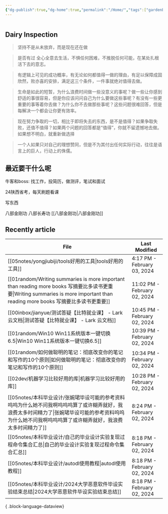 ```yaml
---
{"dg-publish":true,"dg-home":true,"permalink":"/Home/","tags":["gardenEntry"],"dgPassFrontmatter":true,"noteIcon":""}
---
```



```toc
```


## Dairy Inspection

> 坚持不是从未放弃，而是现在还在做

> 是否有过 全心全意去生活，不惧任何困难，不推脱任何可能，在某处扎根活下去的意志。

> 有逻辑上可见的成功概率，有无论如何都值得一做的理由，有足以保障成固欣然，败亦喜的安排，满足这三个条件，一件事就绝对值得去做。

> 生命是如此的短暂，为什么浪费时间做一些没意义的事呢？做一些让你感到舒适的事很容易，但是你应该问问自己为什么要做这些事呢？有没有一些更重要的事等着你去做？为什么你不去做那些事呢？这些问题很难回答，但是每解决一个都会让你更有效率。

> 现在努力争取的一切，相比于即将失去的东西，是不是值得？如果争取失败，还值不值得？如果两个问题的回答都是“值得”，你就不留遗憾地去做。如果想不明白，就重新做选择

> 一个人如果只对自己的理想赞同，但是不为其付出任何实际行动，往往是语言上的巨人，行动上的侏儒。


##  最近要干什么呢


牛客和boss: 找工作，投简历，做测评，笔试和面试

24陕西省考，每天刷题看课


写东西


八部金刚功
八部长寿功
[[八部金刚功\|八部金刚功]]




## Recently article

| File                                                                                                                                                                      | Last Modified                |
| ------------------------------------------------------------------------------------------------------------------------------------------------------------------------- | ---------------------------- |
| [[05notes/yongjiubiji/tools好用的工具\|tools好用的工具]]                                                                                                                         | 4:17 PM - February 03, 2024  |
| [[01random/Writing summaries is more important than reading more books 写摘要比多读书更重要\|Writing summaries is more important than reading more books 写摘要比多读书更重要]]            | 11:02 PM - February 02, 2024 |
| [[00inbox/jianyue/‌﻿​‌⁡‬⁤​⁤⁢⁣﻿‍​⁡​⁡⁡‬⁤‍⁡‬​‍‍⁢​​‬⁢‬⁡‬⁡⁤‬﻿‬​‬⁡‍​‬‬​﻿⁤⁤测试答疑【比特就业课】 - Lark 云文档\|‌﻿​‌⁡‬⁤​⁤⁢⁣﻿‍​⁡​⁡⁡‬⁤‍⁡‬​‍‍⁢​​‬⁢‬⁡‬⁡⁤‬﻿‬​‬⁡‍​‬‬​﻿⁤⁤测试答疑【比特就业课】 - Lark 云文档]] | 10:45 PM - February 02, 2024 |
| [[01random/Win10 Win11系统版本一键切换6.5\|Win10 Win11系统版本一键切换6.5]]                                                                                                            | 10:39 PM - February 02, 2024 |
| [[01random/如何做聪明的笔记：彻底改变你的笔记和写作的10个原则\|如何做聪明的笔记：彻底改变你的笔记和写作的10个原则]]                                                                                                    | 10:34 PM - February 02, 2024 |
| [[02dev/机器学习比较好用的库\|机器学习比较好用的库]]                                                                                                                                       | 10:28 PM - February 02, 2024 |
| [[05notes/本科毕业设计/张婉珺毕设可能的参考资料呜呜为什么她不问我啊呜呜呜算了或许糊弄就好，我浪费太多时间精力了\|张婉珺毕设可能的参考资料呜呜为什么她不问我啊呜呜呜算了或许糊弄就好，我浪费太多时间精力了]]                                                          | 8:24 PM - February 02, 2024  |
| [[05notes/本科毕业设计/自己的毕业设计实验复现过程命令集合汇总\|自己的毕业设计实验复现过程命令集合汇总]]                                                                                                            | 8:18 PM - February 02, 2024  |
| [[05notes/本科毕业设计/autodl使用教程\|autodl使用教程]]                                                                                                                              | 8:18 PM - February 02, 2024  |
| [[05notes/本科毕业设计/2024大学恶意软件毕设实验结束总结\|2024大学恶意软件毕设实验结束总结]]                                                                                                              | 8:18 PM - February 02, 2024  |

{ .block-language-dataview}




